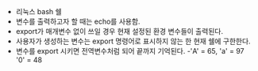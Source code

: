 - 리눅스 bash 쉘 
- 변수를 출력하고자 할 때는 echo를 사용함.
- export가 매개변수 없이 쓰일 경우 현재 설정된 환경 변수들이 출력된다.
- 사용자가 생성하는 변수는 export 명령어로 표시하지 않는 한 현재 쉘에 구한한다.
- 변수를 export 시키면 전역변수처럼 되어 끝까지 기억된다.
-'A' = 65, 'a' = 97 '0' = 48
